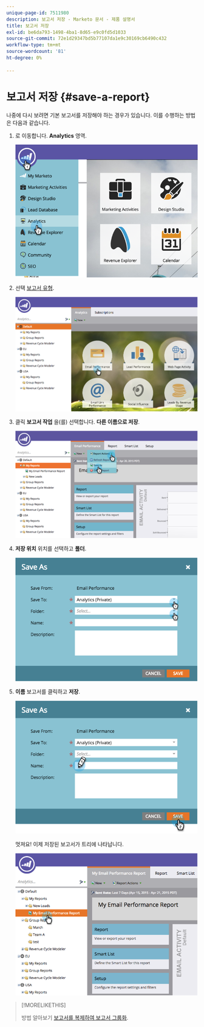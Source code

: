 ```yaml
---
unique-page-id: 7511980
description: 보고서 저장 - Marketo 문서 - 제품 설명서
title: 보고서 저장
exl-id: be6da793-1498-4ba1-8d65-e9c0fd5d1033
source-git-commit: 72e1d29347bd5b77107da1e9c30169cb6490c432
workflow-type: tm+mt
source-wordcount: '81'
ht-degree: 0%

---
```


# 보고서 저장 {#save-a-report}

나중에 다시 보려면 기본 보고서를 저장해야 하는 경우가 있습니다. 이를 수행하는 방법은 다음과 같습니다.

1. 로 이동합니다. **Analytics** 영역.

   ![](assets/image2015-4-30-11-3a50-3a5.png)

1. 선택 [보고서 유형](/help/marketo/product-docs/reporting/basic-reporting/report-types/report-type-overview.md).

   ![](assets/image2015-4-20-16-3a57-3a42.png)

1. 클릭 **보고서 작업** 을(를) 선택합니다. **다른 이름으로 저장**.

   ![](assets/image2015-4-20-17-3a4-3a11.png)

1. **저장 위치** 위치를 선택하고 **폴더**.

   ![](assets/image2015-4-20-17-3a33-3a25.png)

1. **이름** 보고서를 클릭하고 **저장**.

   ![](assets/image2015-4-20-17-3a34-3a57.png)

   멋져요! 이제 저장된 보고서가 트리에 나타납니다.

   ![](assets/image2015-4-21-11-3a12-3a40.png)

>[!MORELIKETHIS]
>
>방법 알아보기 [보고서를 복제하여 보고서 그룹화](/help/marketo/product-docs/reporting/basic-reporting/report-activity/clone-a-report-to-group-reports.md).
